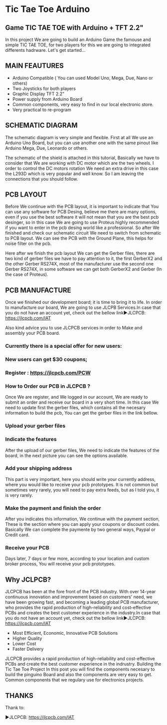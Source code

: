 # Tic Tae Toe Arduino

## Game TIC TAE TOE with Arduino + TFT 2.2"
In this project We are going to build an Arduino Game the famouse and simple TIC TAE TOE, for two players for this we are going to integrated differents hadrware. Let's get started...

## MAIN FEAUTURES
- Arduino Compatible ( You can used Model Uno, Mega, Due, Nano or others)
- Two Joysticks for both players
- Graphic Display TFT 2.2"
- Power supply from Arduino Board
- Common components, very easy to find in our local electronic store.
- Very practical to re-program

## SCHEMATIC DIAGRAM
The schematic diagram is very simple and flexible. First at all We use an Arduino Uno Board, but you can use another one with the same pinout like Arduino Mega, Due, Leonardo or others.

The schematic of the shield is attached in this tutorial, Basically we have to consider that We are working with DC motor which are the two wheels. I order to control the DC motors rotation We need an extra drive in this case the L293D which is very popular and well know. So I am leaving the connections that you should follow.

## PCB LAYOUT
Before We continue with the PCB layout, it is important to indicate that You can use any software for PCB Desing, believe me there are many options, even if you use the best software it will not mean that you are the best pcb desinger, so in this case We are going to use Proteus highly recommended if you want to enter in the pcb desing world like a professional. So after We finished and check our schematic circuit We need to switch from schematic to PCB layout. We can see the PCB with the Ground Plane, this helps for noise filter on the pcb.

Here after we finish the pcb layout We can get the Gerber files, there are two kind of gerber files we have to pay attention to it, the first GerberX2 and the other Gerber RS274X, most of the manufacturer use the second one Gerber RS274X, in some software we can get both GerberX2 and Gerber (In the case of Proteus).

## PCB MANUFACTURE
Once we finished our development board; it is time to bring it to life. In order to manufacture our board, We are going to use JLCPB Services.In case that you do not have an account yet, check out the bellow link►JLCPCB: https://jlcpcb.com/IAT

Also kind advice you to use JLCPCB services in order to Make and assembly your PCB board.

### Currently there is a special offer for new users:

### New users can get $30 coupons;

### Register : https://jlcpcb.com/PCW

### How to Order our PCB in JLCPCB ? 
Once We are register, and We logged in our account, We are ready to submit an order and receive our board in a very short time. In this case We need to update first the gerber files, which contains all the necesary information to build the pcb, You can get the gerber files in the link bellow.

### Upload your gerber files

### Indicate the features 
After the upload of our gerber files, We need to indicate the features of the board, in the next picture you can see the options available.

### Add your shipping address 
This part is very important, here you should write your currently address, where you would like to receive your pcb prototypes. It is not common but sometimes very rarely, you will need to pay extra feeds, but as I told you, it is very rarely.

### Make the payment and finish the order 
After you indicates this information, We continue with the payment section, These is the section where you can apply your coupons or discount codes. Basically We can complete the paymente by two general ways, Paypal or Credit card.

### Receive your PCB 
Days later, 7 days or few more, according to your location and custom broker process, You will receive your pcb prototypes.

## Why JCLPCB?
JLCPCB has been at the fore front of the PCB industry. With over 14-year continuous innovation and improvement based on customers' need, we have been growing fast, and becoming a leading global PCB manufacturer, who provides the rapid production of high-reliability and cost-effective PCBs and creates the best customer experience in the industry.In case that you do not have an account yet, check out the bellow link►JLCPCB: https://jlcpcb.com/IAT

- Most Efficient, Economic, Innovative PCB Solutions
- Higher Quality
- Lower Cost
- Faster Delivery

JLCPCB provides a rapid production of high-reliability and cost-effective PCBs and create the best customer experience in the indrustry.
Building the Tic Tae Toe Project
In this post you will find the components necesary to build the pinguino Board and also the components are very easy to get. Common components that we regulary use for electronics projects.

## THANKS
Thank to:

►JLCPCB: https://jlcpcb.com/IAT
